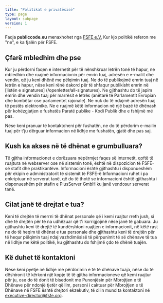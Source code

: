 ```yaml
---
title: "Politikat e privatësisë"
type: page
layout: subpage
version: 1
---
```


Faqja **publiccode.eu** menaxhohet nga
[FSFE e.V.](https://fsfe.org/about/legal/imprint.html)
Kur kjo politikë referon me "ne", e ka fjalën për FSFE.

## Çfarë mbledhim dhe pse

Kur ju përdorni faqen e internetit për të nënshkruar letrën tonë të hapur, ne mbledhim
dhe ruajmë informacionin për emrin tuaj, adresën e e-mailit dhe vendin,
që ju keni dhënë me pëlqimin tuaj. Ne do të publikojmë
emrin tuaj në letrën e hapur, nëse keni rënë dakord
për të shfaqur publikisht emrin në [listën e
signatures] (/openletter/all-signatures). Ne gjithashtu do të
japim emrin dhe vendin tuaj për marrësit e letrës (anëtarë të Parlamentit Evropian dhe kombëtar ose
parlamentet rajonale). Ne nuk do të ndajmë adresën tuaj të postës elektronike.
Ne e ruajmë këtë informacion në një bazë të dhënash për kohëzgjatjen e fushatës
Paratë publike - Kodi Publik dhe e fshijmë më pas.

Nëse keni pranuar të kontaktoheni për fushatën, ne
do të përdorim e-mailin  tuaj për t'ju dërguar informacion në lidhje me
fushatën, gjatë dhe pas saj.

## Kush ka akses në të dhënat e grumbulluara?

Të gjitha informacionet e dorëzuara nëpërmjet faqes së internetit, qoftë të ruajtura
në webserver ose në sistemin tonë, është në dispozicion të FSFE-së
stafit dhe praktikantëve. Informacioni është gjithashtu i disponueshëm për ekipin e administratorit të sistemit të FSFE-ë
Informacioni ruhet i pa enkriptuar në serverat tanë, që do të thotë se informacioni është gjithashtu i disponueshëm për stafin e PlusServer GmbH ku janë vendosur serverat tanë.

## Cilat janë të drejtat e tua?

Keni të drejtën të merrni të dhënat personale që i kemi ruajtur
rreth jush, si dhe të drejtën për të na udhëzuar që t'i korrigjojmë nëse
janë të gabuara. Ju gjithashtu keni të drejtë të kundërshtoni ruajtjen e informacionit, në këtë rast ne do të heqim të dhënat e tua personale dhe gjithashtu keni të drejtën për të hequr pëlqimin tuaj ndaj vazhdimësisë të përpunimit të së dhënave të tua në lidhje me këtë politikë, ku gjithashtu do fshijmë çdo të dhënë tuajën.

## Kë duhet të kontaktoni

Nëse keni pyetje në lidhje me përdorimin e të të dhënave tuaja, nëse do të dëshironit
të kërkoni një kopje të të gjitha informacioneve që kemi ruajtur për ju, ose
do të donit të bisedonit me Punonjësin për Mbrojtjen e të Dhënave për ndonjë tjetër
qëllim, personi i caktuar për Mbrojtjen e të Dhënave në FSFE është drejtori ekzekutiv, 
të cilin mund ta kontaktoni në [executive-director@fsfe.org](mailto:executive-director@fsfe.org).
